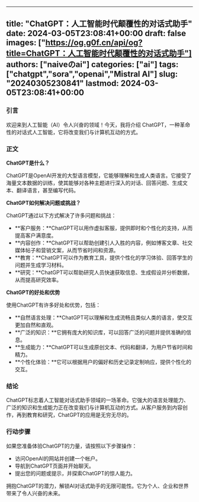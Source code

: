
---
title: "ChatGPT：人工智能时代颠覆性的对话式助手"
date: 2024-03-05T23:08:41+00:00
draft: false
images: ["https://og.g0f.cn/api/og?title=ChatGPT：人工智能时代颠覆性的对话式助手"]
authors: ["naiveのai"]
categories: ["ai"]
tags: ["chatgpt","sora","openai","Mistral AI"]
slug: "20240305230841"
lastmod: 2024-03-05T23:08:41+00:00
---
### 引言

欢迎来到人工智能（AI）令人兴奋的领域！今天，我将介绍 ChatGPT，一种革命性的对话式人工智能，它将改变我们与计算机互动的方式。

### 正文

**ChatGPT是什么？**

ChatGPT是OpenAI开发的大型语言模型，它能够理解和生成人类语言。它接受了海量文本数据的训练，使其能够对各种主题进行深入的对话、回答问题、生成文本、翻译语言，甚至编写代码。

**ChatGPT如何解决问题或挑战？**

ChatGPT通过以下方式解决了许多问题和挑战：

- **客户服务：**ChatGPT可以用作虚拟客服，提供即时和个性化的支持，从而提高客户满意度。
- **内容创作：**ChatGPT可以帮助创建引人入胜的内容，例如博客文章、社交媒体帖子和营销文案，从而节省时间和资源。
- **教育：**ChatGPT可以作为教育工具，提供个性化的学习体验、回答学生的问题并生成学习材料。
- **研究：**ChatGPT可以帮助研究人员快速获取信息、生成假设并分析数据，从而提高研究效率。

**ChatGPT的好处和优势**

使用ChatGPT有许多好处和优势，包括：

- **自然语言处理：**ChatGPT可以理解和生成流畅且类似人类的语言，使交互更加自然和直观。
- **广泛的知识：**它拥有庞大的知识库，可以回答广泛的问题并提供准确的信息。
- **生成能力：**ChatGPT可以生成原创文本、代码和翻译，为用户节省时间和精力。
- **个性化体验：**它可以根据用户的偏好和历史记录定制响应，提供个性化的交互。

### 结论

ChatGPT标志着人工智能对话式助手领域的一场革命。它强大的语言处理能力、广泛的知识和生成能力正在改变我们与计算机互动的方式。从客户服务到内容创作，再到教育和研究，ChatGPT的应用是无穷无尽的。

### 行动步骤

如果您准备体验ChatGPT的力量，请按照以下步骤操作：

- 访问OpenAI的网站并创建一个帐户。
- 导航到ChatGPT页面并开始聊天。
- 提出您的问题或提示，并探索ChatGPT的惊人能力。

拥抱ChatGPT的潜力，解锁AI对话式助手的无限可能性。它为个人、企业和世界带来了令人兴奋的未来。